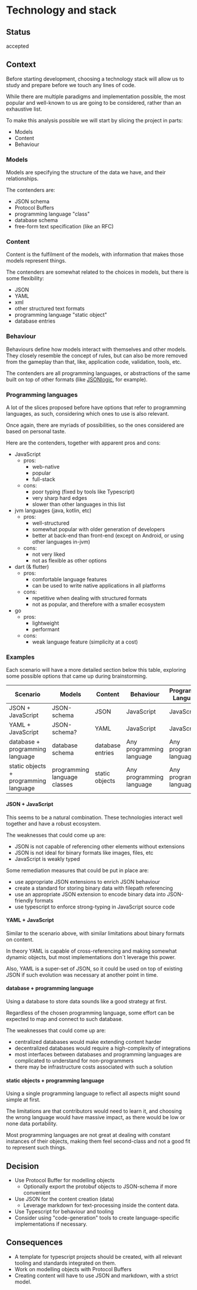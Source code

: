 # Technology and stack

## Status

accepted

## Context

Before starting development, choosing a technology stack will allow us to study and prepare before we touch any lines of code.

While there are multiple paradigms and implementation possible, the most popular and well-known to us are going to be considered, rather than an exhaustive list.

To make this analysis possible we will start by slicing the project in parts:

- Models
- Content
- Behaviour

### Models

Models are specifying the structure of the data we have, and their relationships.

The contenders are:

- JSON schema
- Protocol Buffers
- programming language "class"
- database schema
- free-form text specification (like an RFC)

### Content

Content is the fulfilment of the models, with information that makes those models represent things.

The contenders are somewhat related to the choices in models, but there is some flexibility:

- JSON
- YAML
- xml
- other structured text formats
- programming language "static object"
- database entries

### Behaviour

Behaviours define how models interact with themselves and other models. They closely resemble the concept of rules, but can also be more removed from the gameplay than that, like, application code, validation, tools, etc.

The contenders are all programming languages, or abstractions of the same built on top of other formats (like [JSONlogic](https://JSONlogic.com/), for example).

### Programming languages

A lot of the slices proposed before have options that refer to programming languages, as such, considering which ones to use is also relevant.

Once again, there are myriads of possibilities, so the ones considered are based on personal taste.

Here are the contenders, together with apparent pros and cons:

- JavaScript
  - pros:
    - web-native
    - popular
    - full-stack
  - cons:
    - poor typing (fixed by tools like Typescript)
    - very sharp hard edges
    - slower than other languages in this list
- jvm languages (java, kotlin, etc)
  - pros:
    - well-structured
    - somewhat popular with older generation of developers
    - better at back-end than front-end (except on Android, or using other languages in-jvm)
  - cons:
    - not very liked
    - not as flexible as other options
- dart (& flutter)
  - pros:
    - comfortable language features
    - can be used to write native applications in all platforms
  - cons:
    - repetitive when dealing with structured formats
    - not as popular, and therefore with a smaller ecosystem
- go
  - pros:
    - lightweight
    - performant
  - cons:
    - weak language feature (simplicity at a cost)

### Examples

Each scenario will have a more detailed section below this table, exploring some possible options that came up during brainstorming.

| Scenario                              | Models                       | Content          | Behaviour                | Programming Languages    |
| ------------------------------------- | ---------------------------- | ---------------- | ------------------------ | ------------------------ |
| JSON + JavaScript                     | JSON-schema                  | JSON             | JavaScript               | JavaScript               |
| YAML + JavaScript                     | JSON-schema?                 | YAML             | JavaScript               | JavaScript               |
| database + programming language       | database schema              | database entries | Any programming language | Any programming language |
| static objects + programming language | programming language classes | static objects   | Any programming language | Any programming language |

#### JSON + JavaScript

This seems to be a natural combination. These technologies interact well together and have a robust ecosystem.

The weaknesses that could come up are:

- JSON is not capable of referencing other elements without extensions
- JSON is not ideal for binary formats like images, files, etc
- JavaScript is weakly typed

Some remediation measures that could be put in place are:

- use appropriate JSON extensions to enrich JSON behaviour
- create a standard for storing binary data with filepath referencing
- use an appropriate JSON extension to encode binary data into JSON-friendly formats
- use typescript to enforce strong-typing in JavaScript source code

#### YAML + JavaScript

Similar to the scenario above, with similar limitations about binary formats on content.

In theory YAML is capable of cross-referencing and making somewhat dynamic objects, but most implementations don´t leverage this power.

Also, YAML is a super-set of JSON, so it could be used on top of existing JSON if such evolution was necessary at another point in time.

#### database + programming language

Using a database to store data sounds like a good strategy at first.

Regardless of the chosen programming language, some effort can be expected to map and connect to such database.

The weaknesses that could come up are:

- centralized databases would make extending content harder
- decentralized databases would require a high-complexity of integrations
- most interfaces between databases and programming languages are complicated to understand for non-programmers
- there may be infrastructure costs associated with such a solution

#### static objects + programming language

Using a single programming language to reflect all aspects might sound simple at first.

The limitations are that contributors would need to learn it, and choosing the wrong language would have massive impact, as there would be low or none data portability.

Most programming languages are not great at dealing with constant instances of their objects, making them feel second-class and not a good fit to represent such things.

## Decision

- Use Protocol Buffer for modelling objects
  - Optionally export the protobuf objects to JSON-schema if more convenient
- Use JSON for the content creation (data)
  - Leverage markdown for text-processing inside the content data.
- Use Typescript for behaviour and tooling
- Consider using "code-generation" tools to create language-specific implementations if necessary.

## Consequences

- A template for typescript projects should be created, with all relevant tooling and standards integrated on them.
- Work on modelling objects with Protocol Buffers
- Creating content will have to use JSON and markdown, with a strict model.
